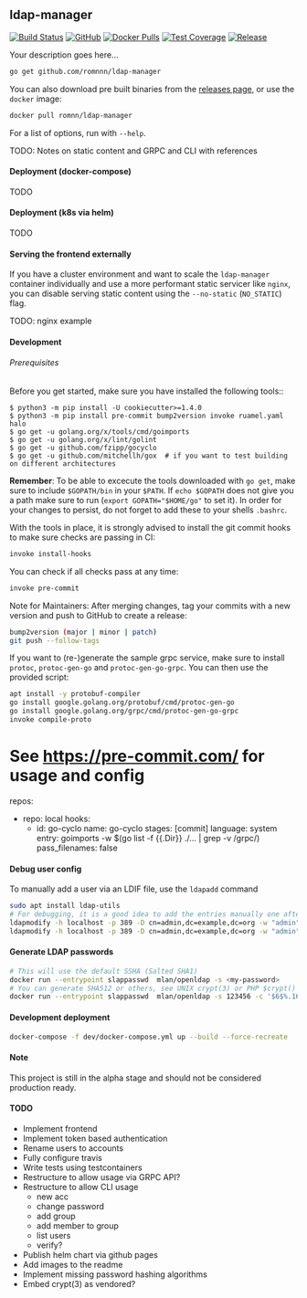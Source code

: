 ## ldap-manager

[![Build Status](https://travis-ci.com/romnnn/ldap-manager.svg?branch=master)](https://travis-ci.com/romnnn/ldap-manager)
[![GitHub](https://img.shields.io/github/license/romnnn/ldap-manager)](https://github.com/romnnn/ldap-manager)
 [![Docker Pulls](https://img.shields.io/docker/pulls/romnn/ldap-manager)](https://hub.docker.com/r/romnn/ldap-manager) [![Test Coverage](https://codecov.io/gh/romnnn/ldap-manager/branch/master/graph/badge.svg)](https://codecov.io/gh/romnnn/ldap-manager)
[![Release](https://img.shields.io/github/release/romnnn/ldap-manager)](https://github.com/romnnn/ldap-manager/releases/latest)

Your description goes here...


```bash
go get github.com/romnnn/ldap-manager
```


You can also download pre built binaries from the [releases page](https://github.com/romnnn/ldap-manager/releases), or use the `docker` image:

```bash
docker pull romnn/ldap-manager
```

For a list of options, run with `--help`.

TODO: Notes on static content and GRPC and CLI with references

#### Deployment (docker-compose)

TODO

#### Deployment (k8s via helm)

TODO

#### Serving the frontend externally

If you have a cluster environment and want to scale the `ldap-manager` container individually and use a more performant static servicer like `nginx`, you can disable serving static content using the `--no-static` (`NO_STATIC`) flag.

TODO: nginx example

#### Development

######  Prerequisites

Before you get started, make sure you have installed the following tools::

    $ python3 -m pip install -U cookiecutter>=1.4.0
    $ python3 -m pip install pre-commit bump2version invoke ruamel.yaml halo
    $ go get -u golang.org/x/tools/cmd/goimports
    $ go get -u golang.org/x/lint/golint
    $ go get -u github.com/fzipp/gocyclo
    $ go get -u github.com/mitchellh/gox  # if you want to test building on different architectures

**Remember**: To be able to excecute the tools downloaded with `go get`, 
make sure to include `$GOPATH/bin` in your `$PATH`.
If `echo $GOPATH` does not give you a path make sure to run
(`export GOPATH="$HOME/go"` to set it). In order for your changes to persist, 
do not forget to add these to your shells `.bashrc`.

With the tools in place, it is strongly advised to install the git commit hooks to make sure checks are passing in CI:
```bash
invoke install-hooks
```

You can check if all checks pass at any time:
```bash
invoke pre-commit
```

Note for Maintainers: After merging changes, tag your commits with a new version and push to GitHub to create a release:
```bash
bump2version (major | minor | patch)
git push --follow-tags
```

If you want to (re-)generate the sample grpc service, make sure to install `protoc`, `protoc-gen-go` and `protoc-gen-go-grpc`.
You can then use the provided script:
```bash
apt install -y protobuf-compiler
go install google.golang.org/protobuf/cmd/protoc-gen-go
go install google.golang.org/grpc/cmd/protoc-gen-go-grpc
invoke compile-proto
```


# See https://pre-commit.com/ for usage and config
repos:
- repo: local
  hooks:
  - id: go-cyclo
    name: go-cyclo
    stages: [commit]
    language: system
    entry: goimports -w $(go list -f {{.Dir}} ./... | grep -v /grpc/)
    pass_filenames: false

#### Debug user config

To manually add a user via an LDIF file, use the `ldapadd` command
```bash
sudo apt install ldap-utils
# For debugging, it is a good idea to add the entries manually one after the other
ldapmodify -h localhost -p 389 -D cn=admin,dc=example,dc=org -w "admin" -f dev/pre-configured-users/1_add_ous.ldif
ldapmodify -h localhost -p 389 -D cn=admin,dc=example,dc=org -w "admin" -f dev/pre-configured-users/2_add_admin_group.ldif
```

#### Generate LDAP passwords

```bash
# This will use the default SSHA (Salted SHA1)
docker run --entrypoint slappasswd  mlan/openldap -s <my-password>
# You can generate SHA512 or others, see UNIX crypt(3) or PHP $crypt() for reference
docker run --entrypoint slappasswd  mlan/openldap -s 123456 -c '$6$%.16s'
```

#### Development deployment

```bash
docker-compose -f dev/docker-compose.yml up --build --force-recreate
```

#### Note

This project is still in the alpha stage and should not be considered production ready.

#### TODO

- Implement frontend
- Implement token based authentication
- Rename users to accounts
- Fully configure travis
- Write tests using testcontainers
- Restructure to allow usage via GRPC API?
- Restructure to allow CLI usage
    - new acc
    - change password
    - add group
    - add member to group
    - list users
    - verify?
- Publish helm chart via github pages
- Add images to the readme
- Implement missing password hashing algorithms
- Embed crypt(3) as vendored?